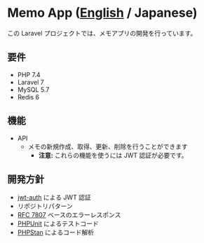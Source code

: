 # Memo App ([English](./README.md) / Japanese)

この Laravel プロジェクトでは、メモアプリの開発を行っています。

## 要件

- PHP 7.4
- Laravel 7
- MySQL 5.7
- Redis 6

## 機能

- API
    - メモの新規作成、取得、更新、削除を行うことができます
        - **注意:** これらの機能を使うには JWT 認証が必要です。
 
## 開発方針

- [jwt-auth](https://github.com/tymondesigns/jwt-auth) による JWT 認証
- リポジトリパターン
- [RFC 7807](https://tools.ietf.org/html/rfc7807) ベースのエラーレスポンス
- [PHPUnit](https://github.com/sebastianbergmann/phpunit) によるテストコード
- [PHPStan](https://github.com/phpstan/phpstan) によるコード解析

